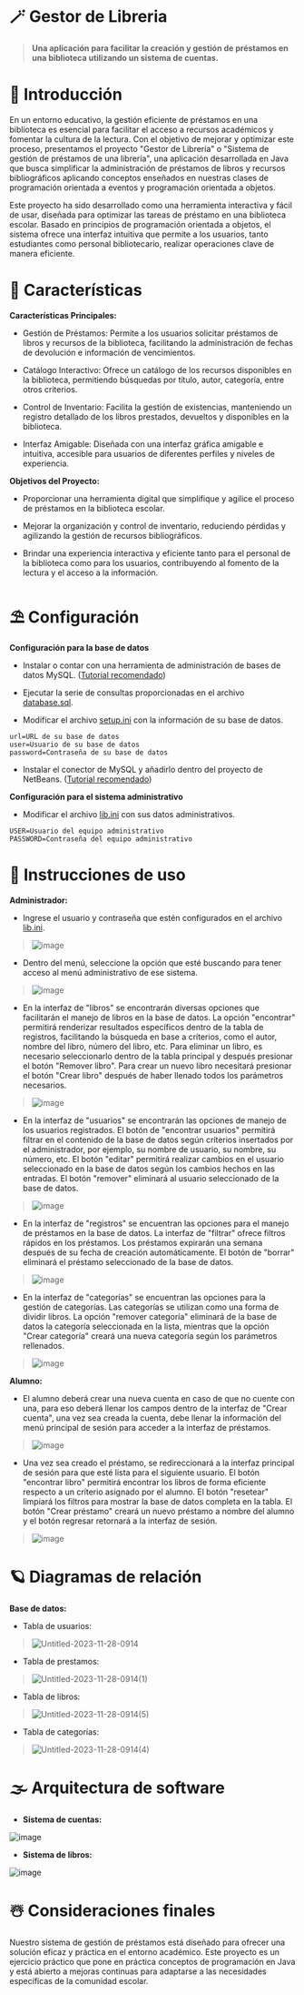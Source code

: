 # 🪄 Gestor de Libreria

> **Una aplicación para facilitar la creación y gestión de préstamos en una biblioteca utilizando un sistema de cuentas.**

# 🌌 Introducción

En un entorno educativo, la gestión eficiente de préstamos en una biblioteca es esencial para facilitar el acceso a recursos académicos y fomentar la cultura de la lectura. Con el objetivo de mejorar y optimizar este proceso, presentamos el proyecto "Gestor de Librería" o "Sistema de gestión de préstamos de una librería", una aplicación desarrollada en Java que busca simplificar la administración de préstamos de libros y recursos bibliográficos aplicando conceptos enseñados en nuestras clases de programación orientada a eventos y programación orientada a objetos.

Este proyecto ha sido desarrollado como una herramienta interactiva y fácil de usar, diseñada para optimizar las tareas de préstamo en una biblioteca escolar. Basado en principios de programación orientada a objetos, el sistema ofrece una interfaz intuitiva que permite a los usuarios, tanto estudiantes como personal bibliotecario, realizar operaciones clave de manera eficiente.

# 🌟 Características

**Características Principales:**

+ Gestión de Préstamos: Permite a los usuarios solicitar préstamos de libros y recursos de la biblioteca, facilitando la administración de fechas de devolución e información de vencimientos.

+ Catálogo Interactivo: Ofrece un catálogo de los recursos disponibles en la biblioteca, permitiendo búsquedas por título, autor, categoría, entre otros criterios.

+ Control de Inventario: Facilita la gestión de existencias, manteniendo un registro detallado de los libros prestados, devueltos y disponibles en la biblioteca.

+ Interfaz Amigable: Diseñada con una interfaz gráfica amigable e intuitiva, accesible para usuarios de diferentes perfiles y niveles de experiencia.

**Objetivos del Proyecto:**

+ Proporcionar una herramienta digital que simplifique y agilice el proceso de préstamos en la biblioteca escolar.

+ Mejorar la organización y control de inventario, reduciendo pérdidas y agilizando la gestión de recursos bibliográficos.

+ Brindar una experiencia interactiva y eficiente tanto para el personal de la biblioteca como para los usuarios, contribuyendo al fomento de la lectura y el acceso a la información.

# ⛱️ Configuración

**Configuración para la base de datos**

+ Instalar o contar con una herramienta de administración de bases de datos MySQL. ([Tutorial recomendado](https://youtu.be/_K2nOYwOq1E?si=L8uRHORbsTENHy9L))

+ Ejecutar la serie de consultas proporcionadas en el archivo [database.sql](https://github.com/RiothDev/Gestor-de-Libreria/blob/main/database.sql).

+ Modificar el archivo [setup.ini](https://github.com/RiothDev/Gestor-de-Libreria/blob/main/setup.ini) con la información de su base de datos.
```
url=URL de su base de datos
user=Usuario de su base de datos
password=Contraseña de su base de datos
```

+ Instalar el conector de MySQL y añadirlo dentro del proyecto de NetBeans. ([Tutorial recomendado](https://youtu.be/GCZmOfhyciY?si=eHSusrHt7ueT-Qmm))

**Configuración para el sistema administrativo**

+ Modificar el archivo [lib.ini](https://github.com/RiothDev/Gestor-de-Libreria/blob/main/lib.ini) con sus datos administrativos.
```
USER=Usuario del equipo administrativo
PASSWORD=Contraseña del equipo administrativo
```

# 🌠 Instrucciones de uso

**Administrador:**

+ Ingrese el usuario y contraseña que estén configurados en el archivo [lib.ini](https://github.com/RiothDev/Gestor-de-Libreria/blob/main/lib.ini).
> ![image](https://github.com/RiothDev/Gestor-de-Libreria/assets/109932988/9edda1a0-8d12-439b-a4ff-10e943b8b70d)

+ Dentro del menú, seleccione la opción que esté buscando para tener acceso al menú administrativo de ese sistema.
> ![image](https://github.com/RiothDev/Gestor-de-Libreria/assets/109932988/82df8a53-df61-4639-bbeb-df674e431dd9)

+ En la interfaz de "libros" se encontrarán diversas opciones que facilitarán el manejo de libros en la base de datos. La opción "encontrar" permitirá renderizar resultados específicos dentro de la tabla de registros, facilitando la búsqueda en base a críterios, como el autor, nombre del libro, número del libro, etc. Para eliminar un libro, es necesario seleccionarlo dentro de la tabla principal y después presionar el botón "Remover libro". Para crear un nuevo libro necesitará presionar el botón "Crear libro" después de haber llenado todos los parámetros necesarios.
> ![image](https://github.com/RiothDev/Gestor-de-Libreria/assets/109932988/83ccb8cf-ff2d-4918-b9ed-8d3fa88e52cb)

+ En la interfaz de "usuarios" se encontrarán las opciones de manejo de los usuarios registrados. El botón de "encontrar usuarios" permitirá filtrar en el contenido de la base de datos según críterios insertados por el administrador, por ejemplo, su nombre de usuario, su nombre, su número, etc. El botón "editar" permitirá realizar cambios en el usuario seleccionado en la base de datos según los cambios hechos en las entradas. El botón "remover" eliminará al usuario seleccionado de la base de datos.
> ![image](https://github.com/RiothDev/Gestor-de-Libreria/assets/109932988/5e487cdf-0142-4443-acde-558276a8fbfb)

+ En la interfaz de "registros" se encuentran las opciones para el manejo de préstamos en la base de datos. La interfaz de "filtrar" ofrece filtros rápidos en los préstamos. Los préstamos expirarán una semana después de su fecha de creación automáticamente. El botón de "borrar" eliminará el préstamo seleccionado de la base de datos.
> ![image](https://github.com/RiothDev/Gestor-de-Libreria/assets/109932988/21be804b-ad08-409d-85a2-eb5be15f91c8)

+ En la interfaz de "categorías" se encuentran las opciones para la gestión de categorías. Las categorías se utilizan como una forma de dividir libros. La opción "remover categoría" eliminará de la base de datos la categoría seleccionada en la lista, mientras que la opción "Crear categoría" creará una nueva categoría según los parámetros rellenados.
> ![image](https://github.com/RiothDev/Gestor-de-Libreria/assets/109932988/7085d326-b034-4b16-a586-d14445fff7b3)

**Alumno:**

+ El alumno deberá crear una nueva cuenta en caso de que no cuente con una, para eso deberá llenar los campos dentro de la interfaz de "Crear cuenta", una vez sea creada la cuenta, debe llenar la información del menú principal de sesión para acceder a la interfaz de préstamos.
> ![image](https://github.com/RiothDev/Gestor-de-Libreria/assets/109932988/f84e90cf-89ff-430d-9b79-c05b4d9f8d26)

+ Una vez sea creado el préstamo, se redireccionará a la interfaz principal de sesión para que esté lista para el siguiente usuario. El botón "encontrar libro" permitirá encontrar los libros de forma eficiente respecto a un críterio asignado por el alumno. El botón "resetear" limpiará los filtros para mostrar la base de datos completa en la tabla. El botón "Crear préstamo" creará un nuevo préstamo a nombre del alumno y el botón regresar retornará a la interfaz de sesión.
> ![image](https://github.com/RiothDev/Gestor-de-Libreria/assets/109932988/63018815-7b6d-4a61-9e5a-3a2c8f498e9e)

# 🪐 Diagramas de relación

**Base de datos:**

+ Tabla de usuarios:
> ![Untitled-2023-11-28-0914](https://github.com/RiothDev/Gestor-de-Libreria/assets/150699852/8ddf46bd-3e07-431c-ae69-7ef0bb587552)

+ Tabla de prestamos:
> ![Untitled-2023-11-28-0914(1)](https://github.com/RiothDev/Gestor-de-Libreria/assets/150699852/2af3da9d-339a-4968-8e3a-3966a2efcd6b)

+ Tabla de libros:
> ![Untitled-2023-11-28-0914(5)](https://github.com/RiothDev/Gestor-de-Libreria/assets/150699852/246cbccb-50e6-49c1-be8d-aecf7adb3a0d)


+ Tabla de categorías:
> ![Untitled-2023-11-28-0914(4)](https://github.com/RiothDev/Gestor-de-Libreria/assets/150699852/c5ac33ba-c8f7-4443-8ba4-5daa07a6e482)


# 🌫️ Arquitectura de software

+ **Sistema de cuentas:**

![image](https://github.com/RiothDev/Gestor-de-Libreria/assets/109932988/2ae7b358-af08-4964-8dd2-792823f60a91)

+ **Sistema de libros:**

![image](https://github.com/RiothDev/Gestor-de-Libreria/assets/109932988/d5e490cc-4a2e-4b94-af43-9b1521b4261b)

# ☃️ Consideraciones finales

Nuestro sistema de gestión de préstamos está diseñado para ofrecer una solución eficaz y práctica en el entorno académico. Este proyecto es un ejercicio práctico que pone en práctica conceptos de programación en Java y está abierto a mejoras continuas para adaptarse a las necesidades específicas de la comunidad escolar.
